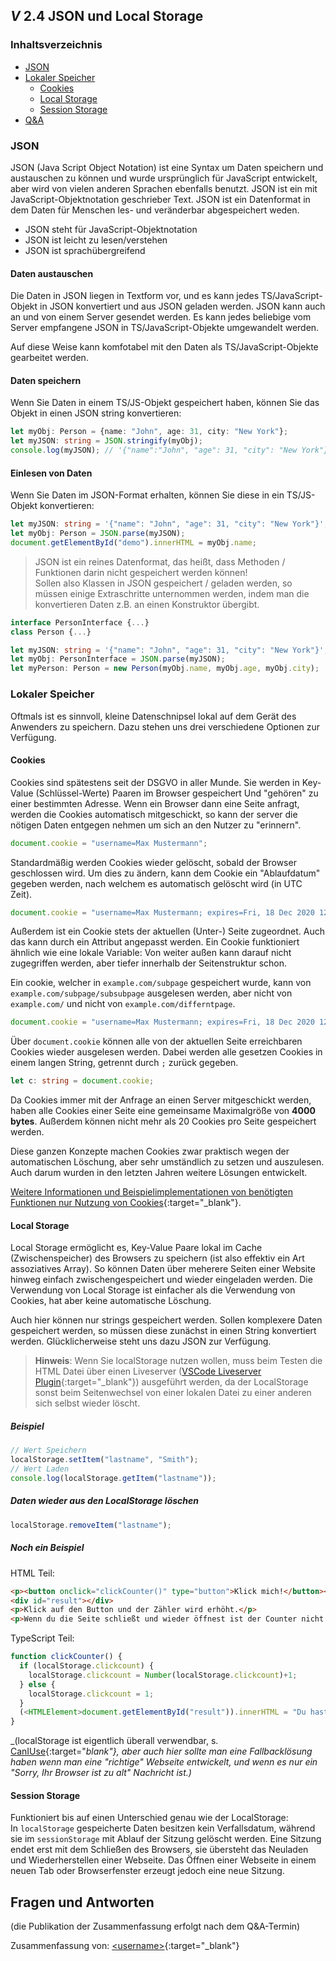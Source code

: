 ## _V_ **2.4** JSON und Local Storage

### Inhaltsverzeichnis
- [JSON](#json)
- [Lokaler Speicher](#lokaler-speicher)
  - [Cookies](#cookies)
  - [Local Storage](#local-storage)
  - [Session Storage](#session-storage)
- [Q&A](#-fragen-und-antworten)


### JSON

JSON (Java Script Object Notation) ist eine Syntax um Daten speichern und austauschen zu können und wurde ursprünglich für JavaScript entwickelt, aber wird von vielen anderen Sprachen ebenfalls benutzt. JSON ist ein mit JavaScript-Objektnotation geschrieber Text. JSON ist ein Datenformat in dem Daten für Menschen les- und veränderbar abgespeichert weden.

- JSON steht für JavaScript-Objektnotation
- JSON ist leicht zu lesen/verstehen
- JSON ist sprachübergreifend

#### Daten austauschen
Die Daten in JSON liegen in Textform vor, und es kann jedes TS/JavaScript-Objekt in JSON konvertiert und aus JSON geladen werden. JSON kann auch an und von einem Server gesendet werden. Es kann jedes beliebige vom Server empfangene JSON in TS/JavaScript-Objekte umgewandelt werden.

Auf diese Weise kann komfotabel mit den Daten als TS/JavaScript-Objekte gearbeitet werden.


#### Daten speichern
Wenn Sie Daten in einem TS/JS-Objekt gespeichert haben, können Sie das Objekt in einen JSON string konvertieren:

```ts
let myObj: Person = {name: "John", age: 31, city: "New York"};
let myJSON: string = JSON.stringify(myObj);
console.log(myJSON); // '{"name":"John", "age": 31, "city": "New York"}'
```

#### Einlesen von Daten
Wenn Sie Daten im JSON-Format erhalten, können Sie diese in ein TS/JS-Objekt konvertieren:

```ts
let myJSON: string = '{"name": "John", "age": 31, "city": "New York"}';
let myObj: Person = JSON.parse(myJSON);
document.getElementById("demo").innerHTML = myObj.name;
```

> JSON ist ein reines Datenformat, das heißt, dass Methoden / Funktionen darin nicht gespeichert werden können!  
> Sollen also Klassen in JSON gespeichert / geladen werden, so müssen einige Extraschritte unternommen werden, indem man die konvertieren Daten z.B. an einen Konstruktor übergibt.

```ts
interface PersonInterface {...}
class Person {...}

let myJSON: string = '{"name": "John", "age": 31, "city": "New York"}';
let myObj: PersonInterface = JSON.parse(myJSON);
let myPerson: Person = new Person(myObj.name, myObj.age, myObj.city);
```

### Lokaler Speicher

Oftmals ist es sinnvoll, kleine Datenschnipsel lokal auf dem Gerät des Anwenders zu speichern. Dazu stehen uns drei verschiedene Optionen zur Verfügung.

#### Cookies
Cookies sind spätestens seit der DSGVO in aller Munde. Sie werden in Key-Value (Schlüssel-Werte) Paaren im Browser gespeichert Und "gehören" zu einer bestimmten Adresse. Wenn ein Browser dann eine Seite anfragt, werden die Cookies automatisch mitgeschickt, so kann der server die nötigen Daten entgegen nehmen um sich an den Nutzer zu "erinnern".

```ts
document.cookie = "username=Max Mustermann";
```

Standardmäßig werden Cookies wieder gelöscht, sobald der Browser geschlossen wird. Um dies zu ändern, kann dem Cookie ein "Ablaufdatum" gegeben werden, nach welchem es automatisch gelöscht wird (in UTC Zeit).

```ts
document.cookie = "username=Max Mustermann; expires=Fri, 18 Dec 2020 12:00:00 UTC"; 
```

Außerdem ist ein Cookie stets der aktuellen (Unter-) Seite zugeordnet. Auch das kann durch ein Attribut angepasst werden. Ein Cookie funktioniert ähnlich wie eine lokale Variable: Von weiter außen kann darauf nicht zugegriffen werden, aber tiefer innerhalb der Seitenstruktur schon.

Ein cookie, welcher in `example.com/subpage` gespeichert wurde, kann von `example.com/subpage/subsubpage` ausgelesen werden, aber nicht von `example.com/` und nicht von `example.com/differntpage`.

```ts
document.cookie = "username=Max Mustermann; expires=Fri, 18 Dec 2020 12:00:00 UTC; path=/";
```

Über `document.cookie` können alle von der aktuellen Seite erreichbaren Cookies wieder ausgelesen werden. Dabei werden alle gesetzen Cookies in einem langen String, getrennt durch `;` zurück gegeben.

```ts
let c: string = document.cookie;
```

Da Cookies immer mit der Anfrage an einen Server mitgeschickt werden, haben alle Cookies einer Seite eine gemeinsame Maximalgröße von **4000 bytes**. Außerdem können nicht mehr als 20 Cookies pro Seite gespeichert werden.

Diese ganzen Konzepte machen Cookies zwar praktisch wegen der automatischen Löschung, aber sehr umständlich zu setzen und auszulesen. Auch darum wurden in den letzten Jahren weitere Lösungen entwickelt.

[Weitere Informationen und Beispielimplementationen von benötigten Funktionen nur Nutzung von Cookies](https://www.w3schools.com/js/js_cookies.asp){:target="_blank"}.

#### Local Storage

Local Storage ermöglicht es, Key-Value Paare lokal im Cache (Zwischenspeicher) des Browsers zu speichern (ist also effektiv ein Art assoziatives Array). So können Daten über meherere Seiten einer Website hinweg einfach zwischengespeichert und wieder eingeladen werden. Die Verwendung von Local Storage ist einfacher als die Verwendung von Cookies, hat aber keine automatische Löschung.

Auch hier können nur strings gespeichert werden. Sollen komplexere Daten gespeichert werden, so müssen diese zunächst in einen String konvertiert werden. Glücklicherweise steht uns dazu JSON zur Verfügung.

> **Hinweis**: Wenn Sie localStorage nutzen wollen, muss beim Testen die HTML Datei über einen Liveserver ([VSCode Liveserver Plugin](https://marketplace.visualstudio.com/items?itemName=ritwickdey.LiveServer){:target="_blank"}) ausgeführt werden, da der LocalStorage sonst beim Seitenwechsel von einer lokalen Datei zu einer anderen sich selbst wieder löscht.

##### Beispiel

```ts
// Wert Speichern
localStorage.setItem("lastname", "Smith");
// Wert Laden
console.log(localStorage.getItem("lastname"));
```

##### Daten wieder aus den LocalStorage löschen

```ts
localStorage.removeItem("lastname");
```

##### Noch ein Beispiel

HTML Teil:

```html
<p><button onclick="clickCounter()" type="button">Klick mich!</button></p>
<div id="result"></div>
<p>Klick auf den Button und der Zähler wird erhöht.</p>
<p>Wenn du die Seite schließt und wieder öffnest ist der Counter nicht zurückgesetzt</p>
```

TypeScript Teil:

```ts
function clickCounter() {
  if (localStorage.clickcount) {
    localStorage.clickcount = Number(localStorage.clickcount)+1;
  } else {
    localStorage.clickcount = 1;
  }
  (<HTMLElement>document.getElementById("result")).innerHTML = "Du hast den Button " + localStorage.clickcount + " mal geklickt.";
}
```

_(localStorage ist eigentlich überall verwendbar, s. [CanIUse](https://caniuse.com/#feat=mdn-api_window_localstorage){:target="_blank"}, aber auch hier sollte man eine Fallbacklösung haben wenn man eine "richtige" Webseite entwickelt, und wenn es nur ein "Sorry, Ihr Browser ist zu alt" Nachricht ist.)_

#### Session Storage

Funktioniert bis auf einen Unterschied genau wie der LocalStorage:  
In `localStorage` gespeicherte Daten besitzen kein Verfallsdatum, während sie im `sessionStorage` mit Ablauf der Sitzung gelöscht werden. Eine Sitzung endet erst mit dem Schließen des Browsers, sie übersteht das Neuladen und Wiederherstellen einer Webseite. Das Öffnen einer Webseite in einem neuen Tab oder Browserfenster erzeugt jedoch eine neue Sitzung.

## Fragen und Antworten

(die Publikation der Zusammenfassung erfolgt nach dem Q&A-Termin)

Zusammenfassung von: [&lt;username&gt;](https://github.com/){:target="_blank"}
